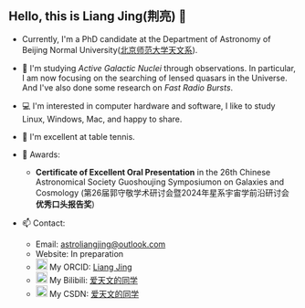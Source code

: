 ## Hello, this is Liang Jing(荆亮) 👋

- Currently, I'm a PhD candidate at the Department of Astronomy of Beijing Normal University([北京师范大学天文系](https://astro.bnu.edu.cn/zw/index.html)).
- 🔭 I'm studying _Active Galactic Nuclei_ through observations. In particular, I am now focusing on the searching of lensed quasars in the Universe. And I've also done some research on _Fast Radio Bursts_.
- 💻 I'm interested in computer hardware and software, I like to study Linux, Windows, Mac, and happy to share.
- 🏓 I'm excellent at table tennis.

- 🏅 Awards:
  * **Certificate of Excellent Oral Presentation** in the 26th Chinese Astronomical Society Guoshoujing Symposiumon on Galaxies and Cosmology (第26届郭守敬学术研讨会暨2024年星系宇宙学前沿研讨会**优秀口头报告奖**)

- 📫 Contact:
  * Email: astroliangjing@outlook.com
  * Website: In preparation
  * <img src="https://cdn.jsdelivr.net/npm/simple-icons@3.0.1/icons/orcid.svg" width=20px> My ORCID: [Liang Jing](https://orcid.org/0000-0003-1188-9573)
  * <img src="https://www.bilibili.com/favicon.ico" width=20px> My Bilibili: [爱天文的同学](https://space.bilibili.com/369694695)
  * <img src="https://csdnimg.cn/public/favicon.ico" width=20px> My CSDN: [爱天文的同学](https://blog.csdn.net/astro_jingliang?spm=1000.2115.3001.5343)

<!--
**astroliang/astroliang** is a ✨ _special_ ✨ repository because its `README.md` (this file) appears on your GitHub profile.

Here are some ideas to get you started:

- 🔭 I’m currently working on ...
- 🌱 I’m currently learning ...
- 👯 I’m looking to collaborate on ...
- 🤔 I’m looking for help with ...
- 💬 Ask me about ...
- 📫 How to reach me: ...
- 😄 Pronouns: ...
- ⚡ Fun fact: ...
-->
